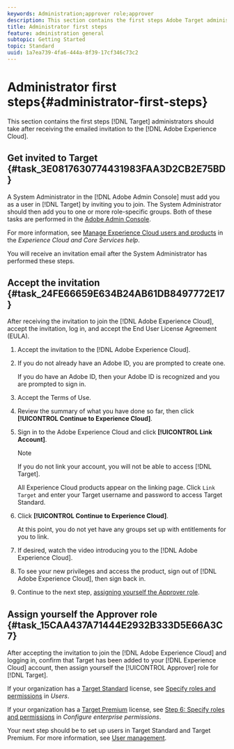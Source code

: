 ```yaml
---
keywords: Administration;approver role;approver
description: This section contains the first steps Adobe Target administrators should take after receiving the emailed invitation to the Adobe Experience Cloud.
title: Administrator first steps
feature: administration general
subtopic: Getting Started
topic: Standard
uuid: 1a7ea739-4fa6-444a-8f39-17cf346c73c2
---
```


# Administrator first steps{#administrator-first-steps}

This section contains the first steps [!DNL Target] administrators should take after receiving the emailed invitation to the [!DNL Adobe Experience Cloud].

## Get invited to Target {#task_3E0817630774431983FAA3D2CB2E75BD}

A System Administrator in the [!DNL Adobe Admin Console] must add you as a user in [!DNL Target] by inviting you to join. The System Administrator should then add you to one or more role-specific groups. Both of these tasks are performed in the [Adobe Admin Console](https://adminconsole.adobe.com).

For more information, see [Manage Experience Cloud users and products](https://docs.adobe.com/content/help/en/core-services/interface/manage-users-and-products/admin-getting-started.html) in the *Experience Cloud and Core Services help*.

You will receive an invitation email after the System Administrator has performed these steps.

## Accept the invitation {#task_24FE66659E634B24AB61DB8497772E17}

After receiving the invitation to join the [!DNL Adobe Experience Cloud], accept the invitation, log in, and accept the End User License Agreement (EULA).

1. Accept the invitation to the [!DNL Adobe Experience Cloud].
1. If you do not already have an Adobe ID, you are prompted to create one.

   If you do have an Adobe ID, then your Adobe ID is recognized and you are prompted to sign in. 
1. Accept the Terms of Use.
1. Review the summary of what you have done so far, then click **[!UICONTROL Continue to Experience Cloud]**.
1. Sign in to the Adobe Experience Cloud and click **[!UICONTROL Link Account]**.

   >[!NOTE]
   >
   >If you do not link your account, you will not be able to access [!DNL Target].

   All Experience Cloud products appear on the linking page. Click `Link Target` and enter your Target username and password to access Target Standard. 
1. Click **[!UICONTROL Continue to Experience Cloud]**.

   At this point, you do not yet have any groups set up with entitlements for you to link. 
1. If desired, watch the video introducing you to the [!DNL Adobe Experience Cloud].
1. To see your new privileges and access the product, sign out of [!DNL Adobe Experience Cloud], then sign back in.
1. Continue to the next step, [assigning yourself the Approver role](/help/administrating-target/start-target.md#task_15CAA437A71444E2932B333D5E66A3C7).

## Assign yourself the Approver role {#task_15CAA437A71444E2932B333D5E66A3C7}

After accepting the invitation to join the [!DNL Adobe Experience Cloud] and logging in, confirm that Target has been added to your [!DNL Experience Cloud] account, then assign yourself the [!UICONTROL Approver] role for [!DNL Target].

If your organization has a [Target Standard](/help/c-intro/intro.md#section_ACD5EFF17AAB4E979CBEFA0145CCD905) license, see [Specify roles and permissions](/help/administrating-target/c-user-management/c-user-management/user-management.md#roles-permissions) in *Users*.

If your organization has a [Target Premium](/help/c-intro/intro.md#premium) license, see [Step 6: Specify roles and permissions](/help/administrating-target/c-user-management/property-channel/properties-overview.md#section_8C425E43E5DD4111BBFC734A2B7ABC80) in *Configure enterprise permissions*.

Your next step should be to set up users in Target Standard and Target Premium. For more information, see [User management](/help/administrating-target/c-user-management/user-management.md).